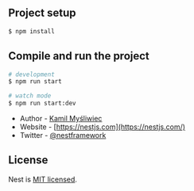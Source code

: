 
## Project setup

```bash
$ npm install
```

## Compile and run the project

```bash
# development
$ npm run start

# watch mode
$ npm run start:dev
```


- Author - [Kamil Myśliwiec](https://twitter.com/kammysliwiec)
- Website - [https://nestjs.com](https://nestjs.com/)
- Twitter - [@nestframework](https://twitter.com/nestframework)

## License

Nest is [MIT licensed](https://github.com/nestjs/nest/blob/master/LICENSE).
